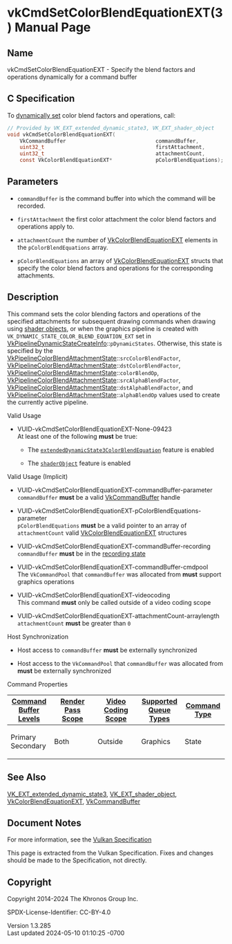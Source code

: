 # vkCmdSetColorBlendEquationEXT(3) Manual Page

## Name

vkCmdSetColorBlendEquationEXT - Specify the blend factors and operations
dynamically for a command buffer



## <a href="#_c_specification" class="anchor"></a>C Specification

To <a
href="https://registry.khronos.org/vulkan/specs/1.3-extensions/html/vkspec.html#pipelines-dynamic-state"
target="_blank" rel="noopener">dynamically set</a> color blend factors
and operations, call:

``` c
// Provided by VK_EXT_extended_dynamic_state3, VK_EXT_shader_object
void vkCmdSetColorBlendEquationEXT(
    VkCommandBuffer                             commandBuffer,
    uint32_t                                    firstAttachment,
    uint32_t                                    attachmentCount,
    const VkColorBlendEquationEXT*              pColorBlendEquations);
```

## <a href="#_parameters" class="anchor"></a>Parameters

- `commandBuffer` is the command buffer into which the command will be
  recorded.

- `firstAttachment` the first color attachment the color blend factors
  and operations apply to.

- `attachmentCount` the number of
  [VkColorBlendEquationEXT](https://registry.khronos.org/vulkan/specs/1.3-extensions/man/html/VkColorBlendEquationEXT.html) elements in
  the `pColorBlendEquations` array.

- `pColorBlendEquations` an array of
  [VkColorBlendEquationEXT](https://registry.khronos.org/vulkan/specs/1.3-extensions/man/html/VkColorBlendEquationEXT.html) structs that
  specify the color blend factors and operations for the corresponding
  attachments.

## <a href="#_description" class="anchor"></a>Description

This command sets the color blending factors and operations of the
specified attachments for subsequent drawing commands when drawing using
<a
href="https://registry.khronos.org/vulkan/specs/1.3-extensions/html/vkspec.html#shaders-objects"
target="_blank" rel="noopener">shader objects</a>, or when the graphics
pipeline is created with `VK_DYNAMIC_STATE_COLOR_BLEND_EQUATION_EXT` set
in
[VkPipelineDynamicStateCreateInfo](https://registry.khronos.org/vulkan/specs/1.3-extensions/man/html/VkPipelineDynamicStateCreateInfo.html)::`pDynamicStates`.
Otherwise, this state is specified by the
[VkPipelineColorBlendAttachmentState](https://registry.khronos.org/vulkan/specs/1.3-extensions/man/html/VkPipelineColorBlendAttachmentState.html)::`srcColorBlendFactor`,
[VkPipelineColorBlendAttachmentState](https://registry.khronos.org/vulkan/specs/1.3-extensions/man/html/VkPipelineColorBlendAttachmentState.html)::`dstColorBlendFactor`,
[VkPipelineColorBlendAttachmentState](https://registry.khronos.org/vulkan/specs/1.3-extensions/man/html/VkPipelineColorBlendAttachmentState.html)::`colorBlendOp`,
[VkPipelineColorBlendAttachmentState](https://registry.khronos.org/vulkan/specs/1.3-extensions/man/html/VkPipelineColorBlendAttachmentState.html)::`srcAlphaBlendFactor`,
[VkPipelineColorBlendAttachmentState](https://registry.khronos.org/vulkan/specs/1.3-extensions/man/html/VkPipelineColorBlendAttachmentState.html)::`dstAlphaBlendFactor`,
and
[VkPipelineColorBlendAttachmentState](https://registry.khronos.org/vulkan/specs/1.3-extensions/man/html/VkPipelineColorBlendAttachmentState.html)::`alphaBlendOp`
values used to create the currently active pipeline.

Valid Usage

- <a href="#VUID-vkCmdSetColorBlendEquationEXT-None-09423"
  id="VUID-vkCmdSetColorBlendEquationEXT-None-09423"></a>
  VUID-vkCmdSetColorBlendEquationEXT-None-09423  
  At least one of the following **must** be true:

  - The
    [`extendedDynamicState3ColorBlendEquation`](#features-extendedDynamicState3ColorBlendEquation)
    feature is enabled

  - The [`shaderObject`](#features-shaderObject) feature is enabled

Valid Usage (Implicit)

- <a href="#VUID-vkCmdSetColorBlendEquationEXT-commandBuffer-parameter"
  id="VUID-vkCmdSetColorBlendEquationEXT-commandBuffer-parameter"></a>
  VUID-vkCmdSetColorBlendEquationEXT-commandBuffer-parameter  
  `commandBuffer` **must** be a valid
  [VkCommandBuffer](https://registry.khronos.org/vulkan/specs/1.3-extensions/man/html/VkCommandBuffer.html) handle

- <a
  href="#VUID-vkCmdSetColorBlendEquationEXT-pColorBlendEquations-parameter"
  id="VUID-vkCmdSetColorBlendEquationEXT-pColorBlendEquations-parameter"></a>
  VUID-vkCmdSetColorBlendEquationEXT-pColorBlendEquations-parameter  
  `pColorBlendEquations` **must** be a valid pointer to an array of
  `attachmentCount` valid
  [VkColorBlendEquationEXT](https://registry.khronos.org/vulkan/specs/1.3-extensions/man/html/VkColorBlendEquationEXT.html) structures

- <a href="#VUID-vkCmdSetColorBlendEquationEXT-commandBuffer-recording"
  id="VUID-vkCmdSetColorBlendEquationEXT-commandBuffer-recording"></a>
  VUID-vkCmdSetColorBlendEquationEXT-commandBuffer-recording  
  `commandBuffer` **must** be in the [recording
  state](#commandbuffers-lifecycle)

- <a href="#VUID-vkCmdSetColorBlendEquationEXT-commandBuffer-cmdpool"
  id="VUID-vkCmdSetColorBlendEquationEXT-commandBuffer-cmdpool"></a>
  VUID-vkCmdSetColorBlendEquationEXT-commandBuffer-cmdpool  
  The `VkCommandPool` that `commandBuffer` was allocated from **must**
  support graphics operations

- <a href="#VUID-vkCmdSetColorBlendEquationEXT-videocoding"
  id="VUID-vkCmdSetColorBlendEquationEXT-videocoding"></a>
  VUID-vkCmdSetColorBlendEquationEXT-videocoding  
  This command **must** only be called outside of a video coding scope

- <a
  href="#VUID-vkCmdSetColorBlendEquationEXT-attachmentCount-arraylength"
  id="VUID-vkCmdSetColorBlendEquationEXT-attachmentCount-arraylength"></a>
  VUID-vkCmdSetColorBlendEquationEXT-attachmentCount-arraylength  
  `attachmentCount` **must** be greater than `0`

Host Synchronization

- Host access to `commandBuffer` **must** be externally synchronized

- Host access to the `VkCommandPool` that `commandBuffer` was allocated
  from **must** be externally synchronized

Command Properties

<table class="tableblock frame-all grid-all stretch">
<colgroup>
<col style="width: 20%" />
<col style="width: 20%" />
<col style="width: 20%" />
<col style="width: 20%" />
<col style="width: 20%" />
</colgroup>
<thead>
<tr class="header">
<th class="tableblock halign-left valign-top"><a
href="#VkCommandBufferLevel">Command Buffer Levels</a></th>
<th class="tableblock halign-left valign-top"><a
href="#vkCmdBeginRenderPass">Render Pass Scope</a></th>
<th class="tableblock halign-left valign-top"><a
href="#vkCmdBeginVideoCodingKHR">Video Coding Scope</a></th>
<th class="tableblock halign-left valign-top"><a
href="#VkQueueFlagBits">Supported Queue Types</a></th>
<th class="tableblock halign-left valign-top"><a
href="#fundamentals-queueoperation-command-types">Command Type</a></th>
</tr>
</thead>
<tbody>
<tr class="odd">
<td class="tableblock halign-left valign-top"><p>Primary<br />
Secondary</p></td>
<td class="tableblock halign-left valign-top"><p>Both</p></td>
<td class="tableblock halign-left valign-top"><p>Outside</p></td>
<td class="tableblock halign-left valign-top"><p>Graphics</p></td>
<td class="tableblock halign-left valign-top"><p>State</p></td>
</tr>
</tbody>
</table>

## <a href="#_see_also" class="anchor"></a>See Also

[VK_EXT_extended_dynamic_state3](https://registry.khronos.org/vulkan/specs/1.3-extensions/man/html/VK_EXT_extended_dynamic_state3.html),
[VK_EXT_shader_object](https://registry.khronos.org/vulkan/specs/1.3-extensions/man/html/VK_EXT_shader_object.html),
[VkColorBlendEquationEXT](https://registry.khronos.org/vulkan/specs/1.3-extensions/man/html/VkColorBlendEquationEXT.html),
[VkCommandBuffer](https://registry.khronos.org/vulkan/specs/1.3-extensions/man/html/VkCommandBuffer.html)

## <a href="#_document_notes" class="anchor"></a>Document Notes

For more information, see the <a
href="https://registry.khronos.org/vulkan/specs/1.3-extensions/html/vkspec.html#vkCmdSetColorBlendEquationEXT"
target="_blank" rel="noopener">Vulkan Specification</a>

This page is extracted from the Vulkan Specification. Fixes and changes
should be made to the Specification, not directly.

## <a href="#_copyright" class="anchor"></a>Copyright

Copyright 2014-2024 The Khronos Group Inc.

SPDX-License-Identifier: CC-BY-4.0

Version 1.3.285  
Last updated 2024-05-10 01:10:25 -0700
